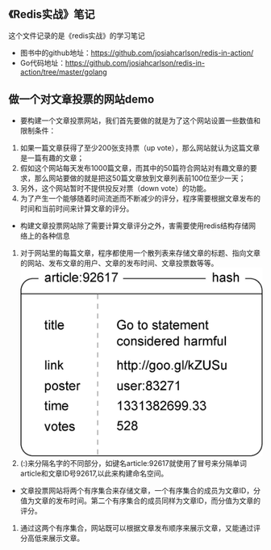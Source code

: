 ## 《Redis实战》笔记
这个文件记录的是《redis实战》的学习笔记 
- 图书中的github地址：https://github.com/josiahcarlson/redis-in-action/
- Go代码地址：https://github.com/josiahcarlson/redis-in-action/tree/master/golang

## 做一个对文章投票的网站demo
- 要构建一个文章投票网站，我们首先要做的就是为了这个网站设置一些数值和限制条件：
1. 如果一篇文章获得了至少200张支持票（up vote），那么网站就认为这篇文章是一篇有趣的文章；
2. 假如这个网站每天发布1000篇文章，而其中的50篇符合网站对有趣文章的要求，那么网站要做的就是把这50篇文章放到文章列表前100位至少一天；
3. 另外，这个网站暂时不提供投反对票（down vote）的功能。
4. 为了产生一个能够随着时间流逝而不断减少的评分，程序需要根据文章发布的时间和当前时间来计算文章的评分。

- 构建文章投票网站除了需要计算文章评分之外，害需要使用redis结构存储网络上的各种信息
1. 对于网站里的每篇文章，程序都使用一个散列表来存储文章的标题、指向文章的网站、发布文章的用户、文章的发布时间、文章投票数等等。
![](./chapter1/pic1.png)
2. (:)来分隔名字的不同部分，如键名article:92617就使用了冒号来分隔单词article和文章ID号92617,以此来构建命名空间。

- 文章投票网站将两个有序集合来存储文章，一个有序集合的成员为文章ID，分值为文章的发布时间。第二个有序集合的成员同样为文章ID，而分值为文章的评分。
1. 通过这两个有序集合，网站既可以根据文章发布顺序来展示文章，又能通过评分高低来展示文章。